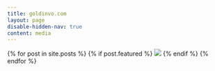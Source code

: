 ```yaml
---
title: goldinvo.com
layout: page
disable-hidden-nav: true
content: media
---
```


<div class="homepage">
  {% for post in site.posts %}
    {% if post.featured %}
      <a href="{{ post.url }}"><img src="{{ post.featured-image }}"></a>
    {% endif %}
  {% endfor %}
</div>
